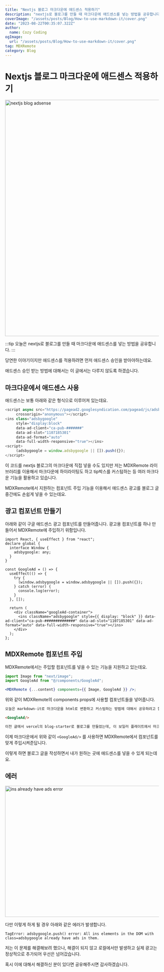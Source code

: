 ```yaml
---
title: "Nextjs 블로그 마크다운에 애드센스 적용하기"
description: "nextjs로 블로그를 만들 때 마크다운에 애드센스를 넣는 방법을 공유합니다."
coverImage: "/assets/posts/Blog/How-to-use-markdown-it/cover.png"
date: "2023-08-22T00:35:07.322Z"
author:
  name: Cozy Coding
ogImage:
  url: "/assets/posts/Blog/How-to-use-markdown-it/cover.png"
tag: MDXRemote
category: Blog
---
```


# Nextjs 블로그 마크다운에 애드센스 적용하기

<Image width="1515" height="771"  alt="nextjs blog adsense" src="/assets/posts/Blog/How-to-add-adsense-in-nextjs-blog/2.png" />

:::tip
오늘은 nextjs로 블로그를 만들 때 마크다운에 애드센스를 넣는 방법을 공유합니다.
:::

당연한 이야기이지만 애드센스를 적용하려면 먼저 애드센스 승인을 받아야하는데요.

애드센스 승인 받는 방법에 대해서는 이 글에서는 다루지 않도록 하겠습니다.

<GoogleAd/>

## 마크다운에서 애드센스 사용

애드센스는 보통 아래와 같은 형식으로 이루어져 있는데요.

```js
<script async src="https://pagead2.googlesyndication.com/pagead/js/adsbygoogle.js?client=ca-pub-###########"
     crossorigin="anonymous"></script>
<ins class="adsbygoogle"
     style="display:block"
     data-ad-client="ca-pub-#######"
     data-ad-slot="1107185301"
     data-ad-format="auto"
     data-full-width-responsive="true"></ins>
<script>
     (adsbygoogle = window.adsbygoogle || []).push({});
</script>
```

이 코드를 nextjs 블로그의 마크다운에 직접 넣을 수도 있지만 저는 MDXRemote 라이브러리를 이용해서 마크다운에 하이라이팅도 하고 tip박스를 커스텀하는 등 여러 마크다운 기능을 활용하고 있습니다.

MDXRemote에서 지원하는 컴포넌트 주입 기능을 이용해서 애드센스 광고를 블로그 글 중간에도 손쉽게 넣을 수 있는데요.

## 광고 컴포넌트 만들기

<GoogleAd/>

아래와 같이 구글 애드센스 광고 컴포넌트를 만들어줍니다.
광고용 컴포넌트를 하나 만들어서 MDXRemote에 주입하기 위함입니다.

```tsx
import React, { useEffect } from "react";
declare global {
  interface Window {
    adsbygoogle: any;
  }
}

const GoogleAd = () => {
  useEffect(() => {
    try {
      (window.adsbygoogle = window.adsbygoogle || []).push({});
    } catch (error) {
      console.log(error);
    }
  }, []);

  return (
    <div className="googleAd-container">
      <ins className="adsbygoogle" style={{ display: "block" }} data-ad-client="ca-pub-##############" data-ad-slot="1107185301" data-ad-format="auto" data-full-width-responsive="true"></ins>
    </div>
  );
};
```

## MDXRemote 컴포넌트 주입

MDXRemote에서는 주입할 컴포넌트를 넣을 수 있는 기능을 지원하고 있는데요.

```jsx
import Image from "next/image";
import GoogleAd from "@/components/GoogleAd";

<MDXRemote {...content} components={{ Image, GoogleAd }} />;
```

위와 같이 MDXRemote의 components props에 사용할 컴포넌트들을 넣어줍니다.

<GoogleAd/>

```md
오늘은 markdown-it로 마크다운을 html로 변환하고 커스텀하는 방법에 대해서 공유하려고 합니다.

<GoogleAd/>

이전 글에서 vercel의 blog-starter로 블로그를 만들었는데, 이 보일러 플레이트에서 마크다운을 작성하면 아래와 같이 이쁘지 않게 작성되는데요...
```

이제 마크다운에서 위와 같이 `<GoogleAd/>` 를 사용하면 MDXRemote에서 컴포넌트를 맞게 주입시켜준답니다.

이렇게 하면 블로그 글을 작성하면서 내가 원하는 곳에 애드센스를 넣을 수 있게 되는데요.

## 에러

<Image width="1000" height="428"  alt="ins already have ads error" src="/assets/posts/Blog/How-to-add-adsense-in-nextjs-blog/1.png" />

다만 이렇게 하게 될 경우 아래와 같은 에러가 발생합니다.

```
TagError: adsbygoogle.push() error: All ins elements in the DOM with class=adsbygoogle already have ads in them.
```

저는 이 문제를 해결해보려 했으나, 해결이 되지 않고 로컬에서만 발생하고 실제 광고는 정상적으로 추가되어 우선은 넘어갔습니다.

혹시 이에 대해서 해결하신 분이 있다면 공유해주시면 감사하겠습니다.
